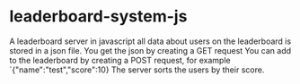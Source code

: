 # leaderboard-system-js
A leaderboard server in javascript
all data about users on the leaderboard is stored in a json file.
You get the json by creating a GET request
You can add to the leaderboard by creating a POST request, for example `{"name":"test","score":10}
The server sorts the users by their score.